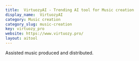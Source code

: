 ```yaml
---
title:  VirtuozyAI - Trending AI tool for Music creation
display_name:  VirtuozyAI
category: Music creation
category_slug: music-creation
key: virtuozy_pro
website: https://www.virtuozy.pro/
layout: aitool
---
```


Assisted music produced and distributed.
